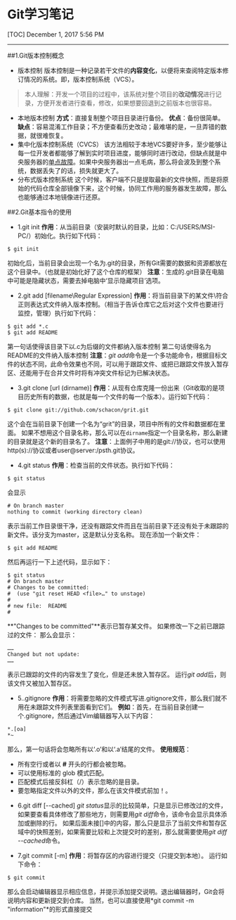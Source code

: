 # Git学习笔记
[TOC]
December 1, 2017 5:56 PM
_ _ _

##1.Git版本控制概念
- 版本控制
版本控制是一种记录若干文件的**内容变化**，以便将来查阅特定版本修订情况的系统。即，版本控制系统（VCS）。
> 本人理解：开发一个项目的过程中，该系统对整个项目的**改动情况**进行记录，方便开发者进行查看，修改，如果想要回退到之前版本也很容易。
- 本地版本控制
**方式**：直接复制整个项目目录进行备份。
**优点**：备份很简单。
**缺点**：容易混淆工作目录；不方便查看历史改动；最难堪的是，一旦弄错的数据，就很难恢复。
- 集中化版本控制系统（CVCS）
该方法相较于本地VCS要好许多，至少能够让每一位开发者都能够了解到实时项目进度，能够同时进行改动，但缺点就是中央服务器的[单点故障](https://baike.baidu.com/item/单点故障/3570893?fr=aladdin)。如果中央服务器出一点毛病，那么将会波及到整个系统，数据丢失了的话，损失就更大了。
- 分布式版本控制系统
这个时候，客户端不只是提取最新的文件快照，而是将原始的代码仓库全部镜像下来，这个时候，协同工作用的服务器发生故障，那么也能够通过本地镜像进行还原。

##2.Git基本指令的使用
- 1.git init
**作用**：从当前目录（安装时默认的目录，比如：C:/USERS/MSI-PC/）初始化。执行如下代码：
```
$ git init
```
初始化后，当前目录会出现一个名为.git的目录，所有Git需要的数据和资源都放在这个目录中。（也就是初始化好了这个仓库的框架）
**注意**：生成的.git目录在电脑中可能是隐藏状态，需要去掉电脑中‘显示隐藏项目’选项。
- 2.git add [filename\Regular Expression]
**作用**：将当前目录下的某文件\符合正则表达式文件纳入版本控制。（相当于告诉仓库它之后对这个文件也要进行监控，管理）执行如下代码：
```
$ git add *.c
$ git add README
```
第一句话使得该目录下以.c为后缀的文件都纳入版本控制
第二句话使得名为README的文件纳入版本控制
**注意**：*git add*命令是一个多功能命令，根据目标文件的状态不同，此命令效果也不同，可以用于跟踪文件、或把已跟踪文件放入暂存区、还能用于在合并文件时将有冲突文件标记为已解决状态。
- 3.git clone [url (dirname)]
**作用**：从现有仓库克隆一份出来（Git收取的是项目历史所有的数据，也就是每一个文件的每一个版本）。运行如下代码：
```
$ git clone git://github.com/schacon/grit.git
```
这个会在当前目录下创建一个名为“grit”的目录，项目中所有的文件和数据都在里面。
如果不想用这个目录名称，那么可以在`dirname`指定一个目录名称，那么新建的目录就是这个新的目录名了。
**注意**：上面例子中用的是git://协议，也可以使用http(s)://协议或者user@server:/psth.git协议。
- 4.git status
**作用**：检查当前的文件状态。执行如下代码：
```
$ git status
```
会显示
```
# On branch master
nothing to commit (working directory clean)
```
表示当前工作目录很干净，还没有跟踪文件而且在当前目录下还没有处于未跟踪的新文件。该分支为master，这是默认分支名称。
现在添加一个新文件：
```
$ git add README
```
然后再运行一下上述代码，显示如下：
```
$ git status
# On branch master
# Changes to be committed:
#  (use "git reset HEAD <file>…" to unstage)
#
# new file:  README
#
```
**"Changes to be committed"**表示已暂存某文件。
如果修改一下之前已跟踪过的文件：
那么会显示：
```
……
Changed but not update:
……
```
表示已跟踪的文件的内容发生了变化，但是还未放入暂存区。
运行*git add*后，则该文件又被加入暂存区。
- 5..gitignore
**作用**：将需要忽略的文件模式写进.gitignore文件，那么我们就不用在未跟踪文件列表里面看到它们。
**例如**：首先，在当前目录创建一个.gitignore，然后通过Vim编辑器写入以下内容：
```
*.[oa]
*~
```
那么，第一句话将会忽略所有以‘.o’和以‘.a’结尾的文件。
**使用规范**：
 * 所有空行或者以 **#** 开头的行都会被忽略。
 * 可以使用标准的 glob 模式匹配。
 * 匹配模式后接反斜杠（/）表示忽略的是目录。
 * 要忽略指定文件以外的文件，那么在该文件模式前加！。

- 6.git diff [--cached]
*git status*显示的比较简单，只是显示已修改过的文件，如果要查看具体修改了那些地方，则需要用*git diff*命令，该命令会显示具体添加或删除的行。
如果后面未接[]中的内容，那么只是显示了当前文件和暂存区域中的快照差别，如果需要比较和上次提交时的差别，那么就需要使用*git diff --cached*命令。

- 7.git commit [-m]
**作用**：将暂存区的内容进行提交（只提交到本地）。
运行如下命令：
```
$ git commit
```
那么会启动编辑器显示相应信息，并提示添加提交说明。退出编辑器时，Git会将说明内容和更新提交到仓库。
当然，也可以直接使用*git commit -m "information"*的形式直接提交
